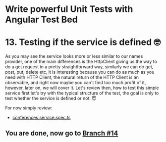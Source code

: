 # Write powerful Unit Tests with Angular Test Bed

# 13. Testing if the service is defined 🤓

As you may see the service looks more or less similar to our names provider, one of the main differences is the HttpClient giving us the way to do a get request in a pretty straightforward way, similarly we can do get, post, put, delete etc, it is interesting because you can do as much as you need with HTTP Client, the natural return of the HTTP Client is an observable, and right now maybe you can't find too much profit of it, however, later on, we will cover it. Let's review then, how to test this simple service first let's try with the typical structure of the test, the goal is only to test whether the service is defined or not. 😇

For now simply review:

- [conferences.service.spec.ts](https://github.com/seagomezar/ng-col-angular-ut/blob/step13/src/app/conferences.service.spec.ts)



## You are done, now go to [Branch #14](https://github.com/seagomezar/ng-col-angular-ut/tree/step14)